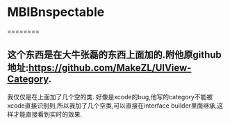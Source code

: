 # MBIBnspectable
========
## 这个东西是在大牛张磊的东西上面加的.附他原github地址:https://github.com/MakeZL/UIView-Category.
我仅仅是在上面加了几个空的类. 好像是xcode的bug,他写的category不能被xcode直接识别到,所以我加了几个空类,可以直接在interface builder里面继承,这样才能直接看到实时的效果.

